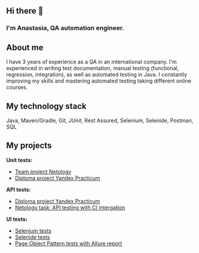## Hi there 👋
### I'm Anastasia, QA automation engineer.

## About me
I have 3 years of experience as a QA in an international company. I'm experienced in writing test documentation, manual testing (functional, regression, integration), as well as automated testing in Java.
I constantly improving my skills and mastering automated testing taking different online courses.

## My technology stack
Java, Maven/Gradle, Git, JUnit, Rest Assured, Selenium, Selenide, Postman, SQL

## My projects
**Unit tests:**
- [Team project Netology](https://github.com/stasechka11/javaqa-team-diplom-2)
- [Diploma project Yandex Practicum](https://github.com/stasechka11/Unit_tests_diplom)

**API tests:**
- [Diploma project Yandex Practicum](https://github.com/stasechka11/API_tests_diplom)
- [Netology task: API testing with CI intergation](https://github.com/stasechka11/rest)

**UI tests:**
- [Selenium tests](https://github.com/stasechka11/seleniumtest)
- [Selenide tests](https://github.com/stasechka11/selenide)
- [Page Object Pattern tests with Allure report](https://github.com/stasechka11/patterns)






